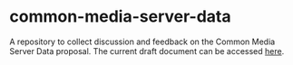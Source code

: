 # common-media-server-data
A repository to collect discussion and feedback on the Common Media Server Data proposal. The current draft document can be accessed [here](https://docs.google.com/document/d/1BlTHfbF2VGSlA4vLx1fMssWqiGWYuzhmTfQ8VeyxF8g).
